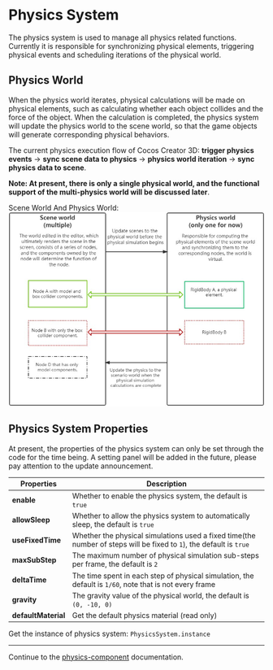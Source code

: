 # Physics System

The physics system is used to manage all physics related functions. Currently it is responsible for synchronizing physical elements, triggering physical events and scheduling iterations of the physical world.

## Physics World

When the physics world iterates, physical calculations will be made on physical elements, such as calculating whether each object collides and the force of the object. When the calculation is completed, the physics system will update the physics world to the scene world, so that the game objects will generate corresponding physical behaviors.

The current physics execution flow of Cocos Creator 3D: **trigger physics events** -> **sync scene data to physics** -> **physics world iteration** -> **sync physics data to scene**.

**Note: At present, there is only a single physical world, and the functional support of the multi-physics world will be discussed later**.

Scene World And Physics World:
![Scene World and Physics World](img/physics-world.jpg)

## Physics System Properties

At present, the properties of the physics system can only be set through the code for the time being. A setting panel will be added in the future, please pay attention to the update announcement.

Properties | Description
---|---
**enable** | Whether to enable the physics system, the default is `true`
**allowSleep** | Whether to allow the physics system to automatically sleep, the default is `true`
**useFixedTime** | Whether the physical simulations used a fixed time(the number of steps will be fixed to `1`), the default is `true`
**maxSubStep** | The maximum number of physical simulation sub-steps per frame, the default is `2`
**deltaTime** | The time spent in each step of physical simulation, the default is `1/60`, note that is not every frame
**gravity** | The gravity value of the physical world, the default is `(0, -10, 0)`
**defaultMaterial** | Get the default physics material (read only)

Get the instance of physics system: `PhysicsSystem.instance`

---

Continue to the [physics-component](physics-component.md) documentation.
